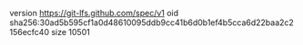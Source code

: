 version https://git-lfs.github.com/spec/v1
oid sha256:30ad5b595cf1a0d48610095ddb9cc41b6d0b1ef4b5cca6d22baa2c2156ecfc40
size 10501
